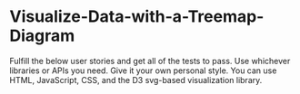 # Visualize-Data-with-a-Treemap-Diagram
Fulfill the below user stories and get all of the tests to pass. Use whichever libraries or APIs you need. Give it your own personal style.  You can use HTML, JavaScript, CSS, and the D3 svg-based visualization library. 
